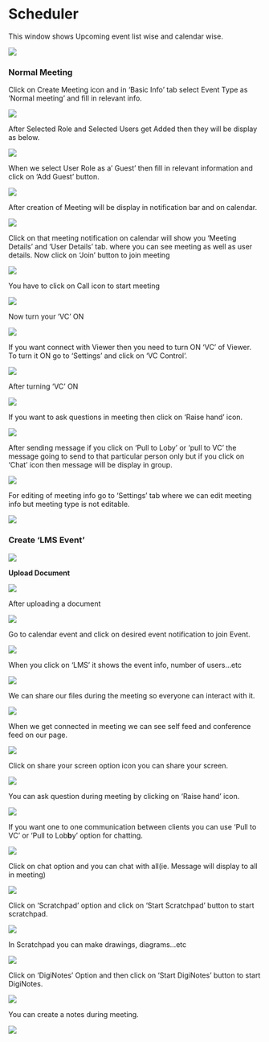 # Scheduler

This window shows Upcoming event list wise and calendar wise.

![](../.gitbook/assets/image%20%28179%29.png)

###  **Normal Meeting**

Click on Create Meeting icon and in ‘Basic Info’ tab select Event Type as ‘Normal meeting’ and fill in relevant info.

![](../.gitbook/assets/image%20%28208%29.png)

After Selected Role and Selected Users get Added then they will be display as below.

![](../.gitbook/assets/image%20%28295%29.png)

When we select User Role as a’ Guest’ then fill in relevant information and click on ‘Add Guest’ button.

![](../.gitbook/assets/image%20%28175%29.png)

After creation of Meeting will be display in notification bar and on calendar.

![](../.gitbook/assets/image%20%28129%29.png)

Click on that meeting notification on calendar will show you ‘Meeting Details’ and ‘User Details’ tab. where you can see meeting as well as user details. Now click on ‘Join’ button to join meeting

![](../.gitbook/assets/image%20%28141%29.png)

You have to click on Call icon to start meeting

![](../.gitbook/assets/image%20%28166%29.png)

Now turn your ‘VC’ ON

![](../.gitbook/assets/image%20%28115%29.png)

If you want connect with Viewer then you need to turn ON ‘VC’ of Viewer. To turn it ON go to ‘Settings’ and click on ‘VC Control’.

![](../.gitbook/assets/image%20%28223%29.png)

After turning ‘VC’ ON

![](../.gitbook/assets/image%20%28118%29.png)

If you want to ask questions in meeting then click on ‘Raise hand’ icon.

![](../.gitbook/assets/image%20%28247%29.png)

After sending message if you click on ‘Pull to Loby’ or ‘pull to VC’ the message going to send to that particular person only but if you click on ‘Chat’ icon then message will be display in group.

![](../.gitbook/assets/image%20%28193%29.png)

For editing of meeting info go to ‘Settings’ tab where we can edit meeting info but meeting type is not editable.

![](../.gitbook/assets/image%20%2885%29.png)

###  **Create ‘LMS Event’**

![](../.gitbook/assets/image%20%28137%29.png)

 **Upload Document**

![](../.gitbook/assets/image%20%28233%29.png)

After uploading a document

![](../.gitbook/assets/image%20%28112%29.png)

Go to calendar event and click on desired event notification to join Event.

![](../.gitbook/assets/image%20%2876%29.png)

When you click on ‘LMS’ it shows the event info, number of users…etc

![](../.gitbook/assets/image%20%287%29.png)

We can share our files during the meeting so everyone can interact with it.

![](../.gitbook/assets/image%20%28299%29.png)

When we get connected in meeting we can see self feed and conference feed on our page.

![](../.gitbook/assets/image%20%28185%29.png)

Click on share your screen option icon you can share your screen.

![](../.gitbook/assets/image%20%28243%29.png)

You can ask question during meeting by clicking on ‘Raise hand’ icon.

![](../.gitbook/assets/image%20%28133%29.png)

If you want one to one communication between clients you can use ‘Pull to VC’ or ‘Pull to Lob**b**y’ option for chatting.

![](../.gitbook/assets/image%20%28293%29.png)

Click on chat option and you can chat with all\(ie. Message will display to all in meeting\)

![](../.gitbook/assets/image%20%28252%29.png)

Click on ‘Scratchpad’ option and click on ‘Start Scratchpad’ button to start scratchpad.

![](../.gitbook/assets/image%20%2879%29.png)

In Scratchpad you can make drawings, diagrams…etc

![](../.gitbook/assets/image%20%2867%29.png)

Click on ‘DigiNotes’ Option and then click on ‘Start DigiNotes’ button to start DigiNotes.

![](../.gitbook/assets/image%20%28104%29.png)

You can create a notes during meeting.

![](../.gitbook/assets/image%20%28270%29.png)



